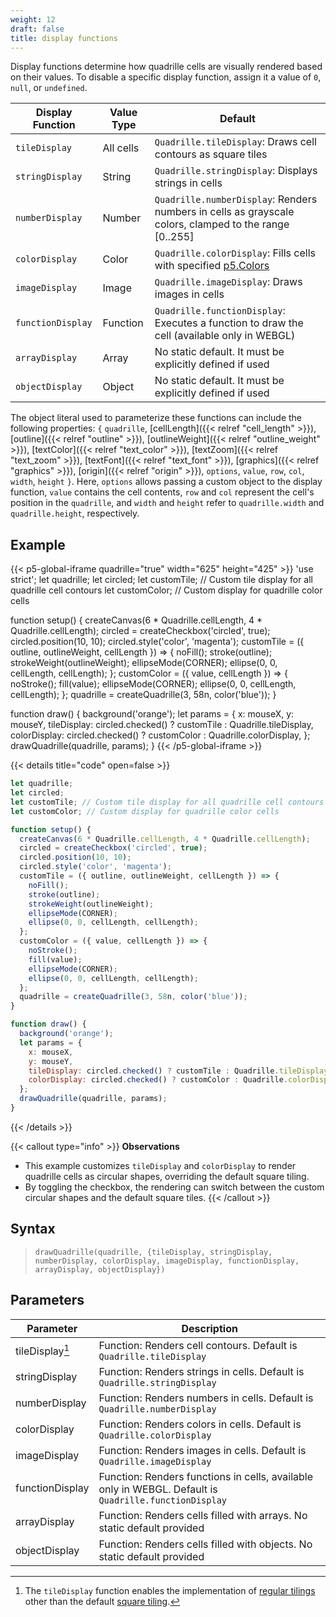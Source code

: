 ```yaml
---
weight: 12
draft: false  
title: display functions  
---
```


Display functions determine how quadrille cells are visually rendered based on their values. To disable a specific display function, assign it a value of `0`, `null`, or `undefined`.

| Display Function  | Value Type | Default                                                                                                              |
|-------------------|------------|----------------------------------------------------------------------------------------------------------------------|
| `tileDisplay`     | All cells  | `Quadrille.tileDisplay`: Draws cell contours as square tiles                                                         |
| `stringDisplay`   | String     | `Quadrille.stringDisplay`: Displays strings in cells                                                                 |
| `numberDisplay`   | Number     | `Quadrille.numberDisplay`: Renders numbers in cells as grayscale colors, clamped to the range [0..255] |
| `colorDisplay`    | Color      | `Quadrille.colorDisplay`: Fills cells with specified [p5.Colors](https://p5js.org/reference/#/p5.Color)              |
| `imageDisplay`    | Image      | `Quadrille.imageDisplay`: Draws images in cells                                                                      |
| `functionDisplay` | Function   | `Quadrille.functionDisplay`: Executes a function to draw the cell (available only in WEBGL)                          |
| `arrayDisplay`    | Array      | No static default. It must be explicitly defined if used                                                             |
| `objectDisplay`   | Object     | No static default. It must be explicitly defined if used                                                             |

The object literal used to parameterize these functions can include the following properties: `{` `quadrille`, [cellLength]({{< relref "cell_length" >}}), [outline]({{< relref "outline" >}}), [outlineWeight]({{< relref "outline_weight" >}}), [textColor]({{< relref "text_color" >}}), [textZoom]({{< relref "text_zoom" >}}), [textFont]({{< relref "text_font" >}}), [graphics]({{< relref "graphics" >}}), [origin]({{< relref "origin" >}}), `options`, `value`, `row`, `col`, `width`, `height` `}`. Here, `options` allows passing a custom object to the display function, `value` contains the cell contents, `row` and `col` represent the cell's position in the `quadrille`, and `width` and `height` refer to `quadrille.width` and `quadrille.height`, respectively.

## Example

{{< p5-global-iframe quadrille="true" width="625" height="425" >}}
'use strict';
let quadrille;
let circled;
let customTile; // Custom tile display for all quadrille cell contours
let customColor; // Custom display for quadrille color cells

function setup() {
  createCanvas(6 * Quadrille.cellLength, 4 * Quadrille.cellLength);
  circled = createCheckbox('circled', true);
  circled.position(10, 10);
  circled.style('color', 'magenta');
  customTile = ({ outline, outlineWeight, cellLength }) => {
    noFill();
    stroke(outline);
    strokeWeight(outlineWeight);
    ellipseMode(CORNER);
    ellipse(0, 0, cellLength, cellLength);
  };
  customColor = ({ value, cellLength }) => {
    noStroke();
    fill(value);
    ellipseMode(CORNER);
    ellipse(0, 0, cellLength, cellLength);
  };
  quadrille = createQuadrille(3, 58n, color('blue'));
}

function draw() {
  background('orange');
  let params = {
    x: mouseX,
    y: mouseY,
    tileDisplay: circled.checked() ? customTile : Quadrille.tileDisplay,
    colorDisplay: circled.checked() ? customColor : Quadrille.colorDisplay,
  };
  drawQuadrille(quadrille, params);
}
{{< /p5-global-iframe >}}

{{< details title="code" open=false >}}
```js
let quadrille;
let circled;
let customTile; // Custom tile display for all quadrille cell contours
let customColor; // Custom display for quadrille color cells

function setup() {
  createCanvas(6 * Quadrille.cellLength, 4 * Quadrille.cellLength);
  circled = createCheckbox('circled', true);
  circled.position(10, 10);
  circled.style('color', 'magenta');
  customTile = ({ outline, outlineWeight, cellLength }) => {
    noFill();
    stroke(outline);
    strokeWeight(outlineWeight);
    ellipseMode(CORNER);
    ellipse(0, 0, cellLength, cellLength);
  };
  customColor = ({ value, cellLength }) => {
    noStroke();
    fill(value);
    ellipseMode(CORNER);
    ellipse(0, 0, cellLength, cellLength);
  };
  quadrille = createQuadrille(3, 58n, color('blue'));
}

function draw() {
  background('orange');
  let params = {
    x: mouseX,
    y: mouseY,
    tileDisplay: circled.checked() ? customTile : Quadrille.tileDisplay,
    colorDisplay: circled.checked() ? customColor : Quadrille.colorDisplay,
  };
  drawQuadrille(quadrille, params);
}
```
{{< /details >}}

{{< callout type="info" >}}
**Observations**  
* This example customizes `tileDisplay` and `colorDisplay` to render quadrille cells as circular shapes, overriding the default square tiling.  
* By toggling the checkbox, the rendering can switch between the custom circular shapes and the default square tiles.
{{< /callout >}}

## Syntax

> `drawQuadrille(quadrille, {tileDisplay, stringDisplay, numberDisplay, colorDisplay, imageDisplay, functionDisplay, arrayDisplay, objectDisplay})`

## Parameters

| Parameter       | Description                                                                                           |
|-----------------|-------------------------------------------------------------------------------------------------------|
| tileDisplay[^1] | Function: Renders cell contours. Default is `Quadrille.tileDisplay`                                   |
| stringDisplay   | Function: Renders strings in cells. Default is `Quadrille.stringDisplay`                              |
| numberDisplay   | Function: Renders numbers in cells. Default is `Quadrille.numberDisplay`                              |
| colorDisplay    | Function: Renders colors in cells. Default is `Quadrille.colorDisplay`                                |
| imageDisplay    | Function: Renders images in cells. Default is `Quadrille.imageDisplay`                                |
| functionDisplay | Function: Renders functions in cells, available only in WEBGL. Default is `Quadrille.functionDisplay` |
| arrayDisplay    | Function: Renders cells filled with arrays. No static default provided                                |
| objectDisplay   | Function: Renders cells filled with objects. No static default provided                               |

[^1]: The `tileDisplay` function enables the implementation of [regular tilings](https://en.wikipedia.org/wiki/Euclidean_tilings_by_convex_regular_polygons#Regular_tilings) other than the default [square tiling](https://en.wikipedia.org/wiki/Square_tiling).